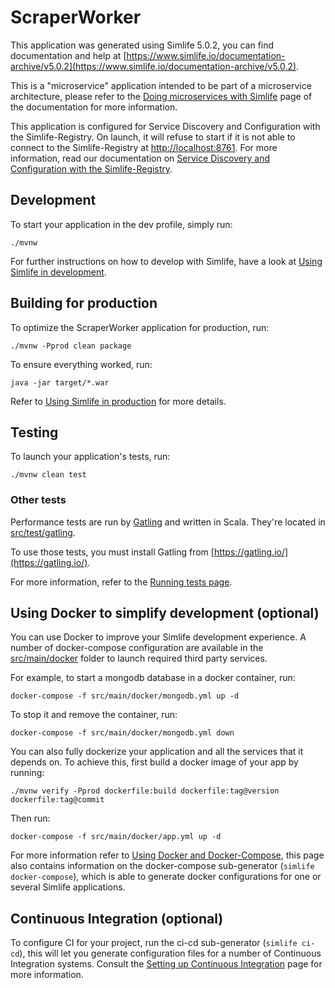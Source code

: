 # ScraperWorker
This application was generated using Simlife 5.0.2, you can find documentation and help at [https://www.simlife.io/documentation-archive/v5.0.2](https://www.simlife.io/documentation-archive/v5.0.2).

This is a "microservice" application intended to be part of a microservice architecture, please refer to the [Doing microservices with Simlife][] page of the documentation for more information.

This application is configured for Service Discovery and Configuration with the Simlife-Registry. On launch, it will refuse to start if it is not able to connect to the Simlife-Registry at [http://localhost:8761](http://localhost:8761). For more information, read our documentation on [Service Discovery and Configuration with the Simlife-Registry][].

## Development

To start your application in the dev profile, simply run:

    ./mvnw


For further instructions on how to develop with Simlife, have a look at [Using Simlife in development][].



## Building for production

To optimize the ScraperWorker application for production, run:

    ./mvnw -Pprod clean package

To ensure everything worked, run:

    java -jar target/*.war


Refer to [Using Simlife in production][] for more details.

## Testing

To launch your application's tests, run:

    ./mvnw clean test
### Other tests

Performance tests are run by [Gatling][] and written in Scala. They're located in [src/test/gatling](src/test/gatling).

To use those tests, you must install Gatling from [https://gatling.io/](https://gatling.io/).

For more information, refer to the [Running tests page][].

## Using Docker to simplify development (optional)

You can use Docker to improve your Simlife development experience. A number of docker-compose configuration are available in the [src/main/docker](src/main/docker) folder to launch required third party services.

For example, to start a mongodb database in a docker container, run:

    docker-compose -f src/main/docker/mongodb.yml up -d

To stop it and remove the container, run:

    docker-compose -f src/main/docker/mongodb.yml down

You can also fully dockerize your application and all the services that it depends on.
To achieve this, first build a docker image of your app by running:

    ./mvnw verify -Pprod dockerfile:build dockerfile:tag@version dockerfile:tag@commit

Then run:

    docker-compose -f src/main/docker/app.yml up -d

For more information refer to [Using Docker and Docker-Compose][], this page also contains information on the docker-compose sub-generator (`simlife docker-compose`), which is able to generate docker configurations for one or several Simlife applications.

## Continuous Integration (optional)

To configure CI for your project, run the ci-cd sub-generator (`simlife ci-cd`), this will let you generate configuration files for a number of Continuous Integration systems. Consult the [Setting up Continuous Integration][] page for more information.

[Simlife Homepage and latest documentation]: https://www.simlife.io
[Simlife 5.0.2 archive]: https://www.simlife.io/documentation-archive/v5.0.2
[Doing microservices with Simlife]: https://www.simlife.io/documentation-archive/v5.0.2/microservices-architecture/
[Using Simlife in development]: https://www.simlife.io/documentation-archive/v5.0.2/development/
[Service Discovery and Configuration with the Simlife-Registry]: https://www.simlife.io/documentation-archive/v5.0.2/microservices-architecture/#simlife-registry
[Using Docker and Docker-Compose]: https://www.simlife.io/documentation-archive/v5.0.2/docker-compose
[Using Simlife in production]: https://www.simlife.io/documentation-archive/v5.0.2/production/
[Running tests page]: https://www.simlife.io/documentation-archive/v5.0.2/running-tests/
[Setting up Continuous Integration]: https://www.simlife.io/documentation-archive/v5.0.2/setting-up-ci/

[Gatling]: http://gatling.io/
